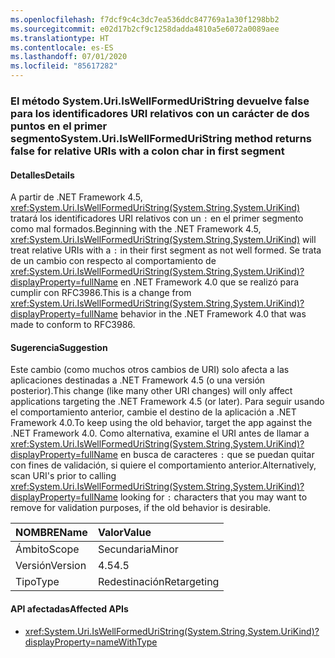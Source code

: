 ```yaml
---
ms.openlocfilehash: f7dcf9c4c3dc7ea536ddc847769a1a30f1298bb2
ms.sourcegitcommit: e02d17b2cf9c1258dadda4810a5e6072a0089aee
ms.translationtype: HT
ms.contentlocale: es-ES
ms.lasthandoff: 07/01/2020
ms.locfileid: "85617282"
---
```

### <a name="systemuriiswellformeduristring-method-returns-false-for-relative-uris-with-a-colon-char-in-first-segment"></a><span data-ttu-id="f8ab3-101">El método System.Uri.IsWellFormedUriString devuelve false para los identificadores URI relativos con un carácter de dos puntos en el primer segmento</span><span class="sxs-lookup"><span data-stu-id="f8ab3-101">System.Uri.IsWellFormedUriString method returns false for relative URIs with a colon char in first segment</span></span>

#### <a name="details"></a><span data-ttu-id="f8ab3-102">Detalles</span><span class="sxs-lookup"><span data-stu-id="f8ab3-102">Details</span></span>

<span data-ttu-id="f8ab3-103">A partir de .NET Framework 4.5, <xref:System.Uri.IsWellFormedUriString(System.String,System.UriKind)> tratará los identificadores URI relativos con un `:` en el primer segmento como mal formados.</span><span class="sxs-lookup"><span data-stu-id="f8ab3-103">Beginning with the .NET Framework 4.5, <xref:System.Uri.IsWellFormedUriString(System.String,System.UriKind)> will treat relative URIs with a `:` in their first segment as not well formed.</span></span> <span data-ttu-id="f8ab3-104">Se trata de un cambio con respecto al comportamiento de <xref:System.Uri.IsWellFormedUriString(System.String,System.UriKind)?displayProperty=fullName> en .NET Framework 4.0 que se realizó para cumplir con RFC3986.</span><span class="sxs-lookup"><span data-stu-id="f8ab3-104">This is a change from <xref:System.Uri.IsWellFormedUriString(System.String,System.UriKind)?displayProperty=fullName> behavior in the .NET Framework 4.0 that was made to conform to RFC3986.</span></span>

#### <a name="suggestion"></a><span data-ttu-id="f8ab3-105">Sugerencia</span><span class="sxs-lookup"><span data-stu-id="f8ab3-105">Suggestion</span></span>

<span data-ttu-id="f8ab3-106">Este cambio (como muchos otros cambios de URI) solo afecta a las aplicaciones destinadas a .NET Framework 4.5 (o una versión posterior).</span><span class="sxs-lookup"><span data-stu-id="f8ab3-106">This change (like many other URI changes) will only affect applications targeting the .NET Framework 4.5 (or later).</span></span> <span data-ttu-id="f8ab3-107">Para seguir usando el comportamiento anterior, cambie el destino de la aplicación a .NET Framework 4.0.</span><span class="sxs-lookup"><span data-stu-id="f8ab3-107">To keep using the old behavior, target the app against the .NET Framework 4.0.</span></span> <span data-ttu-id="f8ab3-108">Como alternativa, examine el URI antes de llamar a <xref:System.Uri.IsWellFormedUriString(System.String,System.UriKind)?displayProperty=fullName> en busca de caracteres `:` que se puedan quitar con fines de validación, si quiere el comportamiento anterior.</span><span class="sxs-lookup"><span data-stu-id="f8ab3-108">Alternatively, scan URI's prior to calling <xref:System.Uri.IsWellFormedUriString(System.String,System.UriKind)?displayProperty=fullName> looking for `:` characters that you may want to remove for validation purposes, if the old behavior is desirable.</span></span>

| <span data-ttu-id="f8ab3-109">NOMBRE</span><span class="sxs-lookup"><span data-stu-id="f8ab3-109">Name</span></span>    | <span data-ttu-id="f8ab3-110">Valor</span><span class="sxs-lookup"><span data-stu-id="f8ab3-110">Value</span></span>       |
|:--------|:------------|
| <span data-ttu-id="f8ab3-111">Ámbito</span><span class="sxs-lookup"><span data-stu-id="f8ab3-111">Scope</span></span>   | <span data-ttu-id="f8ab3-112">Secundaria</span><span class="sxs-lookup"><span data-stu-id="f8ab3-112">Minor</span></span>       |
| <span data-ttu-id="f8ab3-113">Versión</span><span class="sxs-lookup"><span data-stu-id="f8ab3-113">Version</span></span> | <span data-ttu-id="f8ab3-114">4.5</span><span class="sxs-lookup"><span data-stu-id="f8ab3-114">4.5</span></span>         |
| <span data-ttu-id="f8ab3-115">Tipo</span><span class="sxs-lookup"><span data-stu-id="f8ab3-115">Type</span></span>    | <span data-ttu-id="f8ab3-116">Redestinación</span><span class="sxs-lookup"><span data-stu-id="f8ab3-116">Retargeting</span></span> |

#### <a name="affected-apis"></a><span data-ttu-id="f8ab3-117">API afectadas</span><span class="sxs-lookup"><span data-stu-id="f8ab3-117">Affected APIs</span></span>

- <xref:System.Uri.IsWellFormedUriString(System.String,System.UriKind)?displayProperty=nameWithType>
